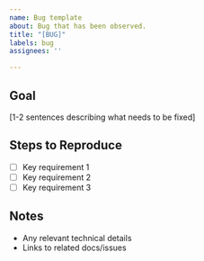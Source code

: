 ```yaml
---
name: Bug template
about: Bug that has been observed.
title: "[BUG]"
labels: bug
assignees: ''

---
```


## Goal
[1-2 sentences describing what needs to be fixed]

## Steps to Reproduce
- [ ] Key requirement 1
- [ ] Key requirement 2
- [ ] Key requirement 3

## Notes
- Any relevant technical details
- Links to related docs/issues
